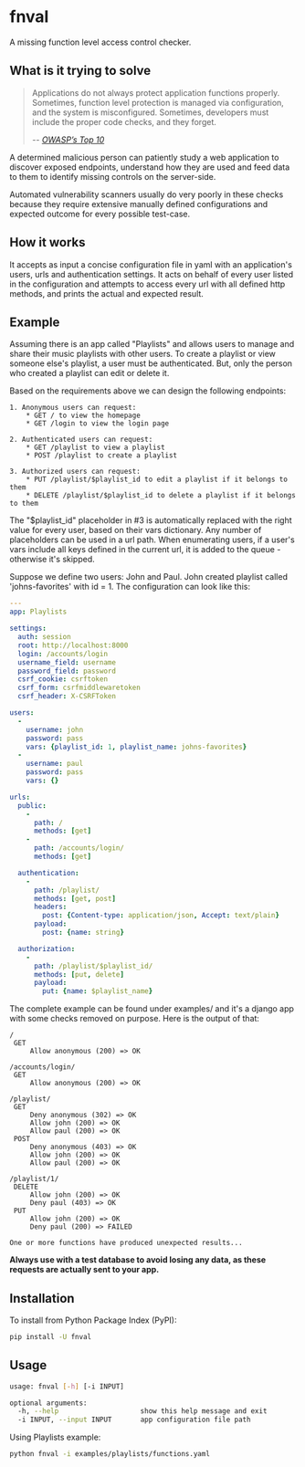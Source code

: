 # fnval
A missing function level access control checker.

## What is it trying to solve
> Applications do not always protect application functions properly. Sometimes, function level protection is managed
via configuration, and the system is misconfigured. Sometimes, developers must include the proper code checks, and
they forget.
>
> -- <cite>[OWASP’s Top 10](https://www.owasp.org/index.php/Top_10_2013-A7-Missing_Function_Level_Access_Control)</cite>

A determined malicious person can patiently study a web application to discover exposed endpoints, understand how
they are used and feed data to them to identify missing controls on the server-side.

Automated vulnerability scanners usually do very poorly in these checks because they require extensive manually defined
configurations and expected outcome for every possible test-case.

## How it works
It accepts as input a concise configuration file in yaml with an application's users, urls and authentication settings.
It acts on behalf of every user listed in the configuration and attempts to access every url with all defined http
methods, and prints the actual and expected result.

## Example
Assuming there is an app called "Playlists" and allows users to manage and share their music playlists with other users.
To create a playlist or view someone else's playlist, a user must be authenticated. But, only the person who created a
playlist can edit or delete it.

Based on the requirements above we can design the following endpoints:

    1. Anonymous users can request:
        * GET / to view the homepage
        * GET /login to view the login page
    
    2. Authenticated users can request:
        * GET /playlist to view a playlist
        * POST /playlist to create a playlist
    
    3. Authorized users can request:
        * PUT /playlist/$playlist_id to edit a playlist if it belongs to them
        * DELETE /playlist/$playlist_id to delete a playlist if it belongs to them

The "$playlist_id" placeholder in #3 is automatically replaced with the right value for every user, based on their vars
dictionary. Any number of placeholders can be used in a url path. When enumerating users, if a user's vars include all keys defined in the current url, it is added to the queue - otherwise it's skipped.

Suppose we define two users: John and Paul. John created playlist called 'johns-favorites' with id = 1. The
configuration can look like this:

```yaml
---
app: Playlists

settings:
  auth: session
  root: http://localhost:8000
  login: /accounts/login
  username_field: username
  password_field: password
  csrf_cookie: csrftoken
  csrf_form: csrfmiddlewaretoken
  csrf_header: X-CSRFToken

users:
  -
    username: john
    password: pass
    vars: {playlist_id: 1, playlist_name: johns-favorites}
  -
    username: paul
    password: pass
    vars: {}

urls:
  public:
    -
      path: /
      methods: [get]
    -
      path: /accounts/login/
      methods: [get]

  authentication:
    -
      path: /playlist/
      methods: [get, post]
      headers:
        post: {Content-type: application/json, Accept: text/plain}
      payload:
        post: {name: string}

  authorization:
    -
      path: /playlist/$playlist_id/
      methods: [put, delete]
      payload:
        put: {name: $playlist_name}
```

The complete example can be found under examples/ and it's a django app with some checks removed on purpose. Here is the
output of that:

```
/
 GET
     Allow anonymous (200) => OK

/accounts/login/
 GET
     Allow anonymous (200) => OK

/playlist/
 GET
     Deny anonymous (302) => OK
     Allow john (200) => OK
     Allow paul (200) => OK
 POST
     Deny anonymous (403) => OK
     Allow john (200) => OK
     Allow paul (200) => OK

/playlist/1/
 DELETE
     Allow john (200) => OK
     Deny paul (403) => OK
 PUT
     Allow john (200) => OK
     Deny paul (200) => FAILED

One or more functions have produced unexpected results...
```

**Always use with a test database to avoid losing any data, as these requests are actually sent to your app.**

## Installation
To install from Python Package Index (PyPI):
```bash
pip install -U fnval
```

## Usage
```bash
usage: fnval [-h] [-i INPUT]

optional arguments:
  -h, --help                    show this help message and exit
  -i INPUT, --input INPUT       app configuration file path
```

Using Playlists example:
```bash
python fnval -i examples/playlists/functions.yaml
```
